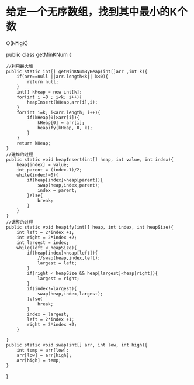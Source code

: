给定一个无序数组，找到其中最小的K个数
====================
O(N*lgK)

public class getMinKNum {
	
	//利用最大堆
	public static int[] getMinKNumByHeap(int[]arr ,int k){
		if(arr==null ||arr.length<k|| k<0){
			return null;
		}
		int[] kHeap = new int[k];
		for(int i =0 ; i<k; i++){
			heapInsert(kHeap,arr[i],i);
		}
		for(int i=k; i<arr.length; i++){
			if(kHeap[0]>arr[i]){
				kHeap[0] = arr[i];
				heapify(kHeap, 0, k);
			}
		}
		return kHeap;
	} 
	//建堆的过程
	public static void heapInsert(int[] heap, int value, int index){
		heap[index] = value;
		int parent = (index-1)/2;
		while(index!=0){
			if(heap[index]>heap[parent]){
				swap(heap,index,parent);
				index = parent;
			}else{
				break;
			}
		}
	}
	//调整的过程
	public static void heapify(int[] heap, int index, int heapSize){
		int left = 2*index +1;
		int right = 2*index +2;
		int largest = index;
		while(left < heapSize){
			if(heap[index]<heap[left]){
				//swap(heap,index,left);
				largest = left;
			}
			if(right < heapSize && heap[largest]<heap[right]){
				largest = right;
			}
			if(index!=largest){
				swap(heap,index,largest);
			}else{
				break;
			}
			index = largest;
			left = 2*index +1;
			right = 2*index +2;
		}

	}
	public static void swap(int[] arr, int low, int high){
		int temp = arr[low];
		arr[low] = arr[high];
		arr[high] = temp;
	}
}
